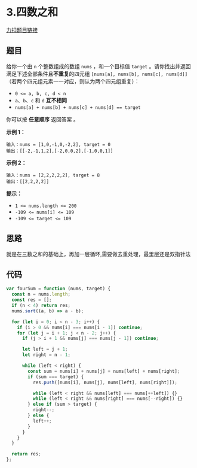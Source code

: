 # 3.四数之和

[力扣题目链接](https://leetcode.cn/problems/4sum/)

## 题目

给你一个由 `n` 个整数组成的数组 `nums` ，和一个目标值 `target` 。请你找出并返回满足下述全部条件且**不重复**的四元组 `[nums[a], nums[b], nums[c], nums[d]]` （若两个四元组元素一一对应，则认为两个四元组重复）：

- `0 <= a, b, c, d < n`
- `a`、`b`、`c` 和 `d` **互不相同**
- `nums[a] + nums[b] + nums[c] + nums[d] == target`

你可以按 **任意顺序** 返回答案 。

 

**示例 1：**

```
输入：nums = [1,0,-1,0,-2,2], target = 0
输出：[[-2,-1,1,2],[-2,0,0,2],[-1,0,0,1]]
```

**示例 2：**

```
输入：nums = [2,2,2,2,2], target = 8
输出：[[2,2,2,2]]
```

 

**提示：**

- `1 <= nums.length <= 200`
- `-109 <= nums[i] <= 109`
- `-109 <= target <= 109`

## 思路

就是在三数之和的基础上，再加一层循环,需要做去重处理，最里层还是双指针法

## 代码

~~~ js
var fourSum = function (nums, target) {
  const n = nums.length;
  const res = [];
  if (n < 4) return res;
  nums.sort((a, b) => a - b);

  for (let i = 0; i < n - 3; i++) {
    if (i > 0 && nums[i] === nums[i - 1]) continue;
    for (let j = i + 1; j < n - 2; j++) {
      if (j > i + 1 && nums[j] === nums[j - 1]) continue;

      let left = j + 1;
      let right = n - 1;

      while (left < right) {
        const sum = nums[i] + nums[j] + nums[left] + nums[right];
        if (sum === target) {
          res.push([nums[i], nums[j], nums[left], nums[right]]);

          while (left < right && nums[left] === nums[++left]) {}
          while (left < right && nums[right] === nums[--right]) {}
        } else if (sum > target) {
          right--;
        } else {
          left++;
        }
      }
    }
  }

  return res;
};
~~~

